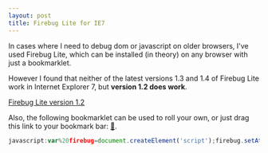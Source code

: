 ```yaml
---
layout: post
title: Firebug Lite for IE7
---
```


In cases where I need to debug dom or javascript on older browsers, I've used
Firebug Lite, which can be installed (in theory) on any browser with just a
bookmarklet.

However I found that neither of the latest versions 1.3 and 1.4 of Firebug
Lite work in Internet Explorer 7, but **version 1.2 does work**.

<p class="text-center">
<a href="http://getfirebug.com/wiki/index.php/Firebug_Lite_1.2" class="button">Firebug Lite version 1.2</a>
</p>

Also, the following bookmarklet can be used to roll your own, or just drag this link to your bookmark bar: [🚀](javascript:var%20firebug=document.createElement('script');firebug.setAttribute('src','http://getfirebug.com/releases/lite/1.2/firebug-lite-compressed.js');document.body.appendChild(firebug);(function(){if(window.firebug.version){firebug.init();}else{setTimeout(arguments.callee);}})();void(firebug);).

```javascript
javascript:var%20firebug=document.createElement('script');firebug.setAttribute('src','http://getfirebug.com/releases/lite/1.2/firebug-lite-compressed.js');document.body.appendChild(firebug);(function(){if(window.firebug.version){firebug.init();}else{setTimeout(arguments.callee);}})();void(firebug);
```
